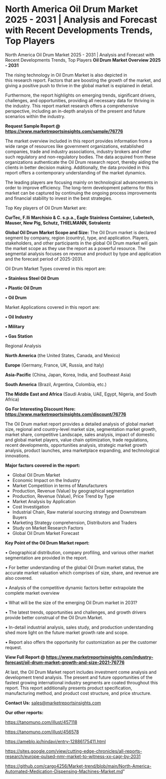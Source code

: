 # North America Oil Drum Market 2025 - 2031 | Analysis and Forecast with Recent Developments Trends, Top Players
North America Oil Drum Market 2025 - 2031 | Analysis and Forecast with Recent Developments Trends, Top Players
<Strong> Oil Drum Market Overview 2025 - 2031</strong>

The rising technology in Oil Drum Market is also depicted in this research report. Factors that are boosting the growth of the market, and giving a positive push to thrive in the global market is explained in detail.

Furthermore, the report highlights on emerging trends, significant drivers, challenges, and opportunities, providing all necessary data for thriving in the industry. This report market research offers a comprehensive perspective, including an in-depth analysis of the present and future scenarios within the industry.

<strong>Request Sample Report @ <a href=https://www.marketreportsinsights.com/sample/76776>https://www.marketreportsinsights.com/sample/76776</a></strong>

The market overview included in this report provides information from a wide range of resources like government organizations, established companies, trade and industry associations, industry brokers and other such regulatory and non-regulatory bodies. The data acquired from these organizations authenticate the Oil Drum research report, thereby aiding the clients in better decision making. Additionally, the data provided in this report offers a contemporary understanding of the market dynamics.

The leading players are focusing mainly on technological advancements in order to improve efficiency. The long-term development patterns for this market can be captured by continuing the ongoing process improvements and financial stability to invest in the best strategies.

Top Key players of Oil Drum Market are:

<strong>CurTec, F.lli Marchisio & C. s.p.a., Eagle Stainless Container, Lubetech, Mauser, New Pig, Schutz, THIELMANN, Sotralentz</strong>

<strong><b>Global Oil Drum Market Scope and Size:</b></strong>
The Oil Drum market is declared segment by company, region (country), type, and application. Players, stakeholders, and other participants in the global Oil Drum market will gain the market scope as they use the report as a powerful resource. The segmental analysis focuses on revenue and product by type and application and the forecast period of 2025-2031.

Oil Drum Market Types covered in this report are:

<strong>• Stainless Steel Oil Drum

• Plastic Oil Drum

• Oil Drum</strong>

Market Applications covered in this report are:

<strong>• Oil Industry

• Military

• Gas Station</strong> 

Regional Analysis

<strong>North America</strong> (the United States, Canada, and Mexico)

<strong>Europe</strong> (Germany, France, UK, Russia, and Italy)

<strong>Asia-Pacific</strong> (China, Japan, Korea, India, and Southeast Asia)

<strong>South America</strong> (Brazil, Argentina, Colombia, etc.)

<strong>The Middle East and Africa</strong> (Saudi Arabia, UAE, Egypt, Nigeria, and South Africa)

<strong>Go For Interesting Discount Here: <a href=https://www.marketreportsinsights.com/discount/76776>https://www.marketreportsinsights.com/discount/76776</a></strong>

The Oil Drum market report provides a detailed analysis of global market size, regional and country-level market size, segmentation market growth, market share, competitive Landscape, sales analysis, impact of domestic and global market players, value chain optimization, trade regulations, recent developments, opportunities analysis, strategic market growth analysis, product launches, area marketplace expanding, and technological innovations.

<strong><b>Major factors covered in the report:</b></strong>
<ul>
  <li>Global Oil Drum Market </li>
  <li>Economic Impact on the Industry</li>
  <li>Market Competition in terms of Manufacturers</li>
  <li>Production, Revenue (Value) by geographical segmentation</li>
  <li>Production, Revenue (Value), Price Trend by Type</li>
  <li>Market Analysis by Application</li>
  <li>Cost Investigation</li>
  <li>Industrial Chain, Raw material sourcing strategy and Downstream Buyers</li>
  <li>Marketing Strategy comprehension, Distributors and Traders</li>
  <li>Study on Market Research Factors</li>
  <li>Global Oil Drum Market Forecast</li>
</ul>

<strong><b>Key Point of the Oil Drum Market report:</b></strong>

• Geographical distribution, company profiling, and various other market segmentation are provided in the report.

• For better understanding of the global Oil Drum market status, the accurate market valuation which comprises of size, share, and revenue are also covered.

• Analysis of the competitive dynamic factors better extrapolate the complete market overview

• What will be the size of the emerging Oil Drum market in 2031?

• The latest trends, opportunities and challenges, and growth drivers provide better construal of the Oil Drum Market.

• In-detail industrial analysis, sales study, and production understanding shed more light on the future market growth rate and scope.

• Report also offers the opportunity for customization as per the customer request.

<strong><b>View Full Report @ <a href=https://www.marketreportsinsights.com/industry-forecast/oil-drum-market-growth-and-size-2021-76776>https://www.marketreportsinsights.com/industry-forecast/oil-drum-market-growth-and-size-2021-76776</a></b></strong>


At last, the Oil Drum Market report includes investment come analysis and development trend analysis. The present and future opportunities of the fastest growing international industry segments are coated throughout this report. This report additionally presents product specification, manufacturing method, and product cost structure, and price structure.

<strong>Contact Us:</strong>
sales@marketreportsinsights.com

<strong>Our other reports:</strong>

<a href=https://tanomuno.com/illust/457118>https://tanomuno.com/illust/457118</a>

<a href=https://tanomuno.com/illust/456578>https://tanomuno.com/illust/456578</a>

<a href=https://ameblo.jp/hindavi/entry-12886175411.html>https://ameblo.jp/hindavi/entry-12886175411.html</a>

<a href=https://sites.google.com/view/cutting-edge-chronicles/all-reports-research/europe-pulsed-nmr-market-to-witness-xx-cagr-by-2031>https://sites.google.com/view/cutting-edge-chronicles/all-reports-research/europe-pulsed-nmr-market-to-witness-xx-cagr-by-2031</a>

<a href=https://github.com/cargo4256/Market-trend/blob/main/North-America-Automated-Medication-Dispensing-Machines-Market.md>https://github.com/cargo4256/Market-trend/blob/main/North-America-Automated-Medication-Dispensing-Machines-Market.md</a>"
